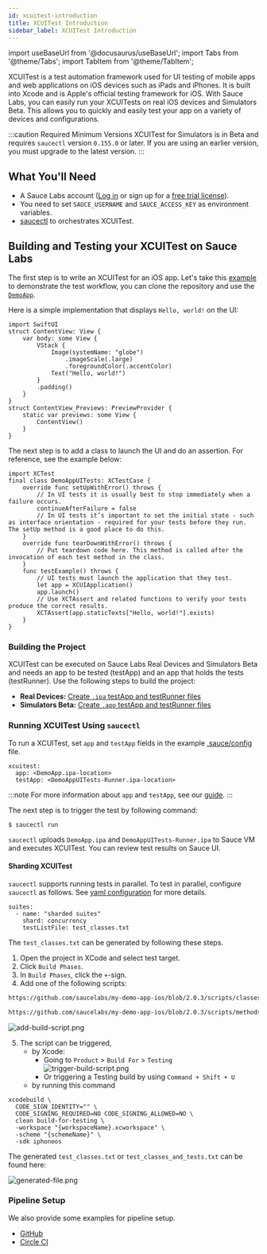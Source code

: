 ```yaml
---
id: xcuitest-introduction
title: XCUITest Introduction
sidebar_label: XCUITest Introduction
---
```


import useBaseUrl from '@docusaurus/useBaseUrl';
import Tabs from '@theme/Tabs';
import TabItem from '@theme/TabItem';

XCUITest is a test automation framework used for UI testing of mobile apps and web applications on iOS devices such as iPads and iPhones. It is built into Xcode and is Apple's official testing framework for iOS. With Sauce Labs, you can easily run your XCUITests on real iOS devices and Simulators <span className="sauceGreen">Beta</span>. This allows you to quickly and easily test your app on a variety of devices and configurations.

:::caution Required Minimum Versions
XCUITest for Simulators is in <span className="sauceGreen">Beta</span> and requires `saucectl` version `0.155.0` or later. If you are using an earlier version, you must upgrade to the latest version.
:::

## What You'll Need

- A Sauce Labs account ([Log in](https://accounts.saucelabs.com/am/XUI/#login/) or sign up for a [free trial license](https://saucelabs.com/sign-up)).
- You need to set `SAUCE_USERNAME` and `SAUCE_ACCESS_KEY` as environment variables.
- [saucectl](https://docs.saucelabs.com/dev/cli/saucectl/) to orchestrates XCUITest.

## Building and Testing your XCUITest on Sauce Labs

The first step is to write an XCUITest for an iOS app. Let's take this [example](https://github.com/saucelabs/saucectl-xcuitest-example/tree/main/DemoApp) to demonstrate the test workflow, you can clone the repository and use the [`DemoApp`](https://github.com/saucelabs/saucectl-xcuitest-example/tree/main/DemoApp/DemoApp).

Here is a simple implementation that displays `Hello, world!` on the UI:

```
import SwiftUI
struct ContentView: View {
    var body: some View {
        VStack {
            Image(systemName: "globe")
                .imageScale(.large)
                .foregroundColor(.accentColor)
            Text("Hello, world!")
        }
        .padding()
    }
}
struct ContentView_Previews: PreviewProvider {
    static var previews: some View {
        ContentView()
    }
}
```

The next step is to add a class to launch the UI and do an assertion. For reference, see the example below:

```
import XCTest
final class DemoAppUITests: XCTestCase {
    override func setUpWithError() throws {
        // In UI tests it is usually best to stop immediately when a failure occurs.
        continueAfterFailure = false
        // In UI tests it’s important to set the initial state - such as interface orientation - required for your tests before they run. The setUp method is a good place to do this.
    }
    override func tearDownWithError() throws {
        // Put teardown code here. This method is called after the invocation of each test method in the class.
    }
    func testExample() throws {
        // UI tests must launch the application that they test.
        let app = XCUIApplication()
        app.launch()
        // Use XCTAssert and related functions to verify your tests produce the correct results.
        XCTAssert(app.staticTexts["Hello, world!"].exists)
    }
}
```

### Building the Project

XCUITest can be executed on Sauce Labs Real Devices and Simulators <span className="sauceGreen">Beta</span> and needs an app to be tested (testApp) and an app that holds the tests (testRunner). Use the following steps to build the project:

- **Real Devices:** [Create `.ipa` testApp and testRunner files](/mobile-apps/automated-testing/ipa-files/)
- **Simulators <span className="sauceGreen">Beta</span>:** [Create `.app` testApp and testRunner files](/mobile-apps/automated-testing/app-files/)

### Running XCUITest Using `saucectl`

To run a XCUITest, set `app` and `testApp` fields in the example [.sauce/config](https://github.com/saucelabs/saucectl-xcuitest-example/blob/main/.sauce/config.yml) file.

```
xcuitest:
  app: <DemoApp.ipa-location>
  testApp: <DemoAppUITests-Runner.ipa-location>
```

:::note
For more information about `app` and `testApp`, see our [guide](https://docs.saucelabs.com/mobile-apps/automated-testing/espresso-xcuitest/xcuitest/#xcuitest).
:::

The next step is to trigger the test by following command:

```
$ saucectl run
```

`saucectl` uploads `DemoApp.ipa` and `DemoAppUITests-Runner.ipa` to Sauce VM and executes XCUITest. You can review test results on Sauce UI.

#### Sharding XCUITest

`saucectl` supports running tests in parallel. To test in parallel, configure `saucectl` as follows. See [yaml configuration](./xcuitest.md#shard) for more details.

```
suites:
  - name: "sharded suites"
    shard: concurrency
    testListFile: test_classes.txt
```

The `test_classes.txt` can be generated by following these steps.

1. Open the project in XCode and select test target.
2. Click `Build Phases`.
3. In `Build Phases`, click the `+`-sign.
4. Add one of the following scripts:

```bash reference
https://github.com/saucelabs/my-demo-app-ios/blob/2.0.3/scripts/classes.sh
```

```bash reference
https://github.com/saucelabs/my-demo-app-ios/blob/2.0.3/scripts/methods.sh
```

![add-build-script.png](/img/xcuitest/add-build-script.png)

5. The script can be triggered,
   - by Xcode:
     - Going to `Product` > `Build For` > `Testing`
       ![trigger-build-script.png](/img/xcuitest/trigger-build-script.png)
     - Or triggering a Testing build by using `Command + Shift + U`
   - by running this command

```
xcodebuild \
  CODE_SIGN_IDENTITY="" \
  CODE_SIGNING_REQUIRED=NO CODE_SIGNING_ALLOWED=NO \
  clean build-for-testing \
  -workspace "{workspaceName}.xcworkspace" \
  -scheme "{schemeName}" \
  -sdk iphoneos
```

The generated `test_classes.txt` or `test_classes_and_tests.txt` can be found here:

![generated-file.png](/img/xcuitest/generated-file.png)

### Pipeline Setup

We also provide some examples for pipeline setup.

- [GitHub](https://github.com/saucelabs/saucectl-xcuitest-example/blob/main/.github/workflows/test.yml)
- [Circle CI](https://github.com/saucelabs/saucectl-xcuitest-example/blob/main/.circleci/config.yml)
